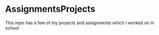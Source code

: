 # AssignmentsProjects
This repo has a few of my projects and assignments which i worked on in school
